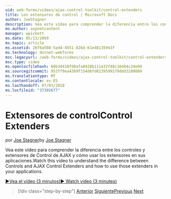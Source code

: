 ```yaml
---
uid: web-forms/videos/ajax-control-toolkit/control-extenders
title: Los extensores de control | Microsoft Docs
author: JoeStagner
description: Vea este vídeo para comprender la diferencia entre los controles y extensores de Control de AJAX y cómo usar los extensores en sus aplicaciones.
ms.author: aspnetcontent
manager: wpickett
ms.date: 05/13/2009
ms.topic: article
ms.assetid: 26f6a508-5ad4-4551-826d-61e48135943f
ms.technology: dotnet-webforms
msc.legacyurl: /web-forms/videos/ajax-control-toolkit/control-extenders
msc.type: video
ms.openlocfilehash: 68b34410fd0afa0428b111e32f48c16484c24e04
ms.sourcegitcommit: 953ff9ea4369f154d6fd0239599279ddd3280009
ms.translationtype: MT
ms.contentlocale: es-ES
ms.lasthandoff: 07/03/2018
ms.locfileid: "37392677"
---
```

<a name="control-extenders"></a><span data-ttu-id="686ab-103">Extensores de control</span><span class="sxs-lookup"><span data-stu-id="686ab-103">Control Extenders</span></span>
====================
<span data-ttu-id="686ab-104">por [Joe Stagner](https://github.com/JoeStagner)</span><span class="sxs-lookup"><span data-stu-id="686ab-104">by [Joe Stagner](https://github.com/JoeStagner)</span></span>

<span data-ttu-id="686ab-105">Vea este vídeo para comprender la diferencia entre los controles y extensores de Control de AJAX y cómo usar los extensores en sus aplicaciones.</span><span class="sxs-lookup"><span data-stu-id="686ab-105">Watch this video to understand the difference between Controls and AJAX Control Extenders and how to use those extenders in your applications.</span></span>

[<span data-ttu-id="686ab-106">&#9654;Vea el vídeo (3 minutos)</span><span class="sxs-lookup"><span data-stu-id="686ab-106">&#9654; Watch video (3 minutes)</span></span>](https://channel9.msdn.com/Blogs/ASP-NET-Site-Videos/control-extenders)

> [!div class="step-by-step"]
> <span data-ttu-id="686ab-107">[Anterior](utilize-the-ajax-rating-control-in-the-aspnet-toolkit.md)
> [Siguiente](color-picker.md)</span><span class="sxs-lookup"><span data-stu-id="686ab-107">[Previous](utilize-the-ajax-rating-control-in-the-aspnet-toolkit.md)
[Next](color-picker.md)</span></span>
